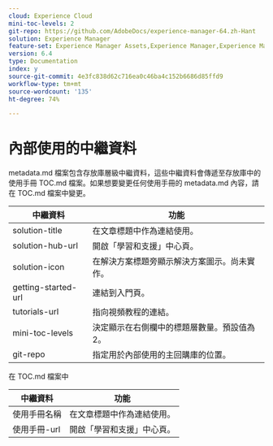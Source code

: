 ```yaml
---
cloud: Experience Cloud
mini-toc-levels: 2
git-repo: https://github.com/AdobeDocs/experience-manager-64.zh-Hant
solution: Experience Manager
feature-set: Experience Manager Assets,Experience Manager,Experience Manager Sites, Experience Manager Forms
version: 6.4
type: Documentation
index: y
source-git-commit: 4e3fc838d62c716ea0c46ba4c152b6686d85ffd9
workflow-type: tm+mt
source-wordcount: '135'
ht-degree: 74%

---
```



# 內部使用的中繼資料

metadata.md 檔案包含存放庫層級中繼資料，這些中繼資料會傳遞至存放庫中的使用手冊 TOC.md 檔案。如果想要變更任何使用手冊的 metadata.md 內容，請在 TOC.md 檔案中變更。

| 中繼資料 | 功能 |
|--- |--- |
| solution-title | 在文章標題中作為連結使用。 |
| solution-hub-url | 開啟「學習和支援」中心頁。 |
| solution-icon | 在解決方案標題旁顯示解決方案圖示。尚未實作。 |
| getting-started-url | 連結到入門頁。 |
| tutorials-url | 指向視頻教程的連結。 |
| mini-toc-levels | 決定顯示在右側欄中的標題層數量。預設值為 2。 |
| git-repo | 指定用於內部使用的主回購庫的位置。 |

在 TOC.md 檔案中

| 中繼資料 | 功能 |
|--- |--- |
| 使用手冊名稱 | 在文章標題中作為連結使用。 |
| 使用手冊-url | 開啟「學習和支援」中心頁。 |

